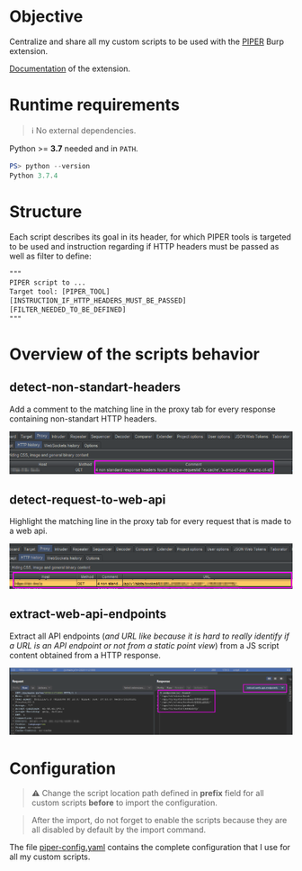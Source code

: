 # Objective

Centralize and share all my custom scripts to be used with the [PIPER](https://portswigger.net/bappstore/e4e0f6c4f0274754917dcb5f4937bb9e) Burp extension.

[Documentation](https://blog.silentsignal.eu/2020/03/27/unix-style-approach-to-web-application-testing/) of the extension.

# Runtime requirements

> :information_source: No external dependencies.

Python >= **3.7** needed and in `PATH`.

```powershell
PS> python --version
Python 3.7.4
```

# Structure

Each script describes its goal in its header, for which PIPER tools is targeted to be used and instruction regarding if HTTP headers must be passed as well as filter to define:

```text
"""
PIPER script to ...
Target tool: [PIPER_TOOL]
[INSTRUCTION_IF_HTTP_HEADERS_MUST_BE_PASSED]
[FILTER_NEEDED_TO_BE_DEFINED]
"""
```

# Overview of the scripts behavior

## detect-non-standart-headers

Add a comment to the matching line in the proxy tab for every response containing non-standart HTTP headers.

![detect-non-standart-headers](images/detect-non-standart-headers.png)

## detect-request-to-web-api

Highlight the matching line in the proxy tab for every request that is made to a web api.

![detect-request-to-web-api](images/detect-request-to-web-api.png)

## extract-web-api-endpoints

Extract all API endpoints (*and URL like because it is hard to really identify if a URL is an API endpoint or not from a static point view*) from a JS script content obtained from a HTTP response.

![extract-web-api-endpoints](images/extract-web-api-endpoints.png)

# Configuration

> :warning: Change the script location path defined in **prefix** field for all custom scripts **before** to import the configuration.

> After the import, do not forget to enable the scripts because they are all disabled by default by the import command.

The file [piper-config.yaml](piper-config.yaml) contains the complete configuration that I use for all my custom scripts.
